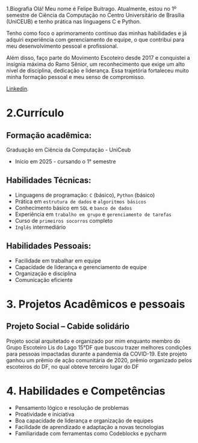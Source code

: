 1.Biografia
Olá! Meu nome é Felipe Buitrago. Atualmente, estou no 1º semestre de Ciência da Computação no Centro Universitário de Brasília (UniCEUB) e tenho prática nas linguagens C e Python.

Tenho como foco o aprimoramento contínuo das minhas habilidades e já adquiri experiência com gerenciamento de equipe, o que contribui para meu desenvolvimento pessoal e profissional.

Além disso, faço parte do Movimento Escoteiro desde 2017 e conquistei a insígnia máxima do Ramo Sênior, um reconhecimento que exige um alto nível de disciplina, dedicação e liderança. Essa trajetória fortaleceu muito minha formação pessoal e meu senso de compromisso.

[Linkedin](www.linkedin.com/in/felipe-buitrago-3225b1364).

# 2.Currículo

## Formação acadêmica:
Graduação em Ciência da Computação - UniCeub
*  Início em 2025 - cursando o 1° semestre
  
## Habilidades Técnicas: 
*  Linguagens de programação: `C` (básico), `Python` (básico)
*  Prática em `estrutura de dados` e `algoritmos básicos`
*  Conhecimento básico em `SQL` e `banco de dados`
*  Experiência em `trabalho em grupo` e `gerenciamento de tarefas`
*  Curso de `primeiros socorros` completo
*  `Inglês` intermediário

## Habilidades Pessoais:
*  Facilidade em trabalhar em equipe
*  Capacidade de liderança e gerenciamento de equipe
*  Organização e disciplina
*  Comunicação eficiente

# 3. Projetos Acadêmicos e pessoais

##   Projeto Social – Cabide solidário 
  
  Projeto social arquitetado e organizado por mim enquanto membro do Grupo Escoteiro Lis do Lago 15°DF que buscou trazer melhores condições para pessoas impactadas durante a pandemia da COVID-19. Este projeto ganhou um prêmio de ação comunitária de 2020, prêmio organizado pelos escoteiros do DF, no qual obteve terceiro lugar do DF

#  4. Habilidades e Competências
*  Pensamento lógico e resolução de problemas
*  Proatividade e iniciativa
*  Boa capacidade de liderança e organização de equipes
*  Facilidade de aprendizado e adaptação a novas tecnologias
*  Familiaridade com ferramentas como Codeblocks e pycharm


